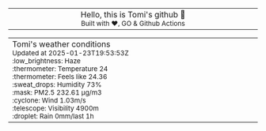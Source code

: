 
<div align="center">
<table>
<tbody>
<td align="center">
<img width="2000" height="0"><br>
Hello, this is Tomi's github 👋<br>
<sup>Built with ❤️, GO & Github Actions</sup><br>
<img width="2000" height="0">
</td>
</tbody>
</table>
</div>
<table>
<tbody>
<td align="left">
<img width="2000" height="0"><br>
Tomi's weather conditions<br>
<sup>Updated at 2025-01-23T19:53:53Z</sup><br>
<sup>:low_brightness: Haze</sup><br>
<sup>:thermometer: Temperature 24 </sup><br>
<sup>:thermometer: Feels like 24.36</sup><br>
<sup>:sweat_drops: Humidity 73%</sup><br>
<sup>:mask: PM2.5 232.61 μg/m3</sup><br>
<sup>:cyclone: Wind 1.03m/s </sup><br>
<sup>:telescope: Visibility 4900m </sup><br>
<sup>:droplet: Rain 0mm/last 1h </sup><br>
<img width="2000" height="0">
</td>
<td align="left">
<img width="2000" height="0"><br>
<br>
<img width="2000" height="0">
</td>
</tbody>
</table>
</div>
    